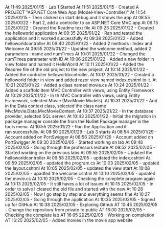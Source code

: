 At 11:49 2025/01/15 - Lab 1 Started
At 11:51 2025/01/15 - Created A PROJECT "ASP.NET Core Web App (Model-View-Controller)"
At 11:54 2025/01/15 - Then clicked on start debug and it shows the app
At 08:55 2025/01/22 - Part 2, add a controller to an ASP.NET Core MVC app
At 09:15 2025/01/22 - Created the Readme text file
At 09:23 2025/01/22 - Created the helloworld application
At 09:35 2025/01/22 - Ran and tested the application and it worked successfully
At 09:38 2025/01/22 - Added helloworldcontroller
At 09:40 2025/01/22 - Added 2 methods : Index and Welcome
At 09:55 2025/01/22 - Updated the welcome method, added 2 parameters : name and numTimes
At 10:01 2025/01/22 - Changed the numTimes parameter with ID
At 10:06 2025/01/22 - Added a new folder in view folder and named it HelloWorld
At 10:11 2025/01/22 - Added the Readme file of the old project to the new project.
At 10:14 2025/01/22 - Added the controller helloworldcontroller.
At 10:17 2025/01/22 - Created a helloworld folder in view and added rezor view named index.cshtml to it.
At 10:21 2025/01/22 - Added a class named movie.cs
At 10:24 2025/01/22 - Added a scaffold item MVC Controller with views, using Entity Framework 
At 10:29 2025/01/22 - In th MVC Controller with views, using Entity Framework, selected Movie (MvcMovie.Models).
At 10:31 2025/01/22 - And in the Data context class, selected the class name MvcMovie.Data.MvcMovieContext.
At 10:37 2025/01/22 - In the database provider, selected SQL server.
At 10:43 2025/01/22 - Initial the migration in package manager console the from the NuGet Package manager in the tools menu.
At 10:55 2025/01/22 - Ran the Application and it ran successfully.
At 08:50 2025/01/29 - Lab 3 starts
At 08:54 2025/01/29 - Account added on PortSwigger
At 08:56 2025/01/29 - Account added on PortSwigger
At 09:30 2025/02/05 - Started working on lab
At 09:48 2025/02/05 - Going through the professors lecture
At 09:52 2025/02/05 - Started working on the previous labs
At 09:55 2025/02/05 - Updated the helloworldcontroller
At 09:58 2025/02/05 - updated the index.cshtml
At 09:59 2025/02/05 - updated the program.cs
At 10:03 2025/02/05 - updated the layout.cshtml
At 10:05 2025/02/05 - updated the view start
At 10:08 2025/02/05 - upadted the welcome.cshtml
At 10:10 2025/02/05 - updated the movie.cs
At 10:10 2025/02/05 - Checking the complete program again
At 10:13 2025/02/05 - It still haves a lot of issues
At 10:15 2025/02/05 - In order to solve I cleared the old file and started with the new
At 10:28 2025/02/05 - Now I go step by step and everything seems fine
At 10:27 2025/02/05 - Going through the application
At 10:35 2025/02/05 - Signed up for GitHub
At 10:38 2025/02/05 - Exploring Github
AT 10:45 2025/02/05 - Change the repository from private to public
AT 16:00 2025/02/05 - Checking the complete lab
AT 16:05 2025/02/05 - Working on completion 
AT 16:25 2025/02/05 - Added movies in the movie app website
